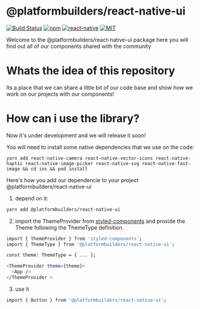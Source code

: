 # @platformbuilders/react-native-ui

[![Build Status][check-badge]][workflows]
[![npm][npm-badge]][npm]
[![react-native][rn-badge]][rn]
[![MIT][license-badge]][license]

[npm-badge]: https://img.shields.io/npm/v/@platformbuilders/react-native-ui.svg
[npm]: https://www.npmjs.com/package/@platformbuilders/react-native-ui
[rn]: https://facebook.github.io/react-native
[rn-badge]: https://img.shields.io/badge/react--native-v0.61-05A5D1.svg
[license-badge]: https://img.shields.io/dub/l/vibe-d.svg
[license]: https://raw.githubusercontent.com/platformbuilders/react-native-element/master/LICENSE.md
[workflows]: https://github.com/platformbuilders/react-native-ui/actions
[check-badge]: https://github.com/platformbuilders/react-native-ui/workflows/check/badge.svg

Welcome to the @platformbuilders/react-native-ui package here you will find out all of our components shared with the community

# Whats the idea of this repository

Its a place that we can share a little bit of our code base and show how we work on our projects with our components!

# How can i use the library?

Now it's under development and we will release it soon!

You will need to install some native dependencies that we use on the code:

```
yarn add react-native-camera react-native-vector-icons react-native-haptic react-native-image-picker react-native-svg react-native-fast-image && cd ios && pod install
```

Here's how you add our dependencie to your project @platformbuilders/react-native-ui

1. depend on it:

```bash
yarn add @platformbuilders/react-native-ui
```

2. import the ThemeProvider from [styled-components](https://styled-components.com/docs/advanced) and provide the Theme following the ThemeType definition.

```bash
import { ThemeProvider } from 'styled-components';
import { ThemeType } from '@platformbuilders/react-native-ui';

const theme: ThemeType = { ... };

<ThemeProvider theme={theme}>
  <App />
</ThemeProvider >

```

3. use it

```bash
import { Button } from '@platformbuilders/react-native-ui';
```
